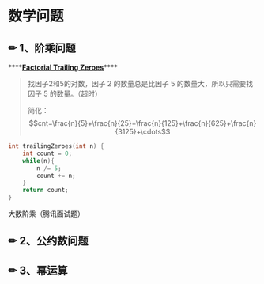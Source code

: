 # 数学问题

## ✏ 1、阶乘问题

\*\*\*\*[**Factorial Trailing Zeroes**](https://leetcode-cn.com/problems/factorial-trailing-zeroes/)\*\*\*\*

> 找因子2和5的对数，因子 2 的数量总是比因子 5 的数量大，所以只需要找因子 5 的数量。（超时）
>
> 简化： $$cnt=\frac{n}{5}+\frac{n}{25}+\frac{n}{125}+\frac{n}{625}+\frac{n}{3125}+\cdots$$

```cpp
int trailingZeroes(int n) {
    int count = 0;
    while(n){
        n /= 5;
        count += n;
    }
    return count;
}
```

大数阶乘（腾讯面试题）

## ✏ 2、公约数问题

## ✏ 3、幂运算

